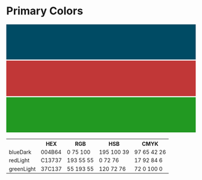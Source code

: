 Primary Colors
===
![image](blue/blueDark.png)
![image](red/redLight.png)
![image](green/green.png)
<table>
  <tr>
    <th></th>
    <th>HEX</th>
    <th>RGB</th>
    <th>HSB</th>
    <th>CMYK</th>
  </tr>
  <tr>
    <td>blueDark</td>
    <td>004B64</td>
    <td>0 75 100</td>
    <td>195 100 39</td>
    <td>97 65 42 26</td>
  </tr>
  <tr>
    <td>redLight</td>
    <td>C13737</td>
    <td>193 55 55</td>
    <td>0 72 76</td>
    <td>17 92 84 6</td>
  </tr>
  <tr>
    <td>greenLight</td>
    <td>37C137</td>
    <td>55 193 55</td>
    <td>120 72 76</td>
    <td>72 0 100 0</td>
  </tr>
</table>